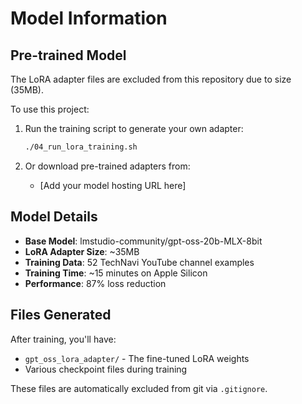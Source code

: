 # Model Information

## Pre-trained Model

The LoRA adapter files are excluded from this repository due to size (35MB).

To use this project:

1. Run the training script to generate your own adapter:
   ```bash
   ./04_run_lora_training.sh
   ```

2. Or download pre-trained adapters from:
   - [Add your model hosting URL here]

## Model Details

- **Base Model**: lmstudio-community/gpt-oss-20b-MLX-8bit
- **LoRA Adapter Size**: ~35MB
- **Training Data**: 52 TechNavi YouTube channel examples
- **Training Time**: ~15 minutes on Apple Silicon
- **Performance**: 87% loss reduction

## Files Generated

After training, you'll have:
- `gpt_oss_lora_adapter/` - The fine-tuned LoRA weights
- Various checkpoint files during training

These files are automatically excluded from git via `.gitignore`.